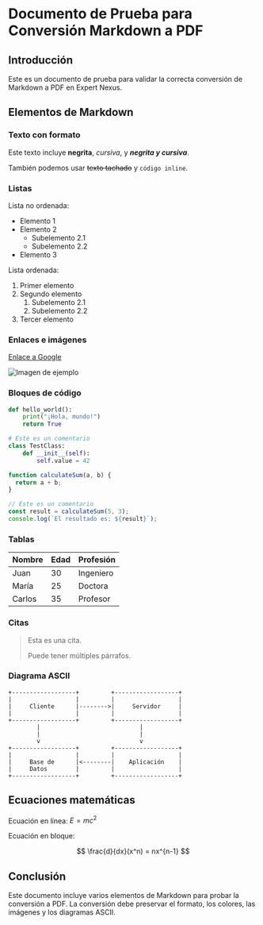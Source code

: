 # Documento de Prueba para Conversión Markdown a PDF

## Introducción

Este es un documento de prueba para validar la correcta conversión de Markdown a PDF en Expert Nexus.

## Elementos de Markdown

### Texto con formato

Este texto incluye **negrita**, *cursiva*, y ***negrita y cursiva***.

También podemos usar ~~texto tachado~~ y `código inline`.

### Listas

Lista no ordenada:
- Elemento 1
- Elemento 2
  - Subelemento 2.1
  - Subelemento 2.2
- Elemento 3

Lista ordenada:
1. Primer elemento
2. Segundo elemento
   1. Subelemento 2.1
   2. Subelemento 2.2
3. Tercer elemento

### Enlaces e imágenes

[Enlace a Google](https://www.google.com)

![Imagen de ejemplo](https://via.placeholder.com/150)

### Bloques de código

```python
def hello_world():
    print("¡Hola, mundo!")
    return True

# Este es un comentario
class TestClass:
    def __init__(self):
        self.value = 42
```

```javascript
function calculateSum(a, b) {
  return a + b;
}

// Este es un comentario
const result = calculateSum(5, 3);
console.log(`El resultado es: ${result}`);
```

### Tablas

| Nombre | Edad | Profesión |
|--------|------|-----------|
| Juan   | 30   | Ingeniero |
| María  | 25   | Doctora   |
| Carlos | 35   | Profesor  |

### Citas

> Esta es una cita.
> 
> Puede tener múltiples párrafos.

### Diagrama ASCII

```
+------------------+         +------------------+
|                  |         |                  |
|     Cliente      |-------->|     Servidor     |
|                  |         |                  |
+------------------+         +------------------+
        |                            |
        |                            |
        v                            v
+------------------+         +------------------+
|                  |         |                  |
|     Base de      |<--------|    Aplicación    |
|     Datos        |         |                  |
+------------------+         +------------------+
```

## Ecuaciones matemáticas

Ecuación en línea: $E = mc^2$

Ecuación en bloque:

$$
\frac{d}{dx}(x^n) = nx^{n-1}
$$

## Conclusión

Este documento incluye varios elementos de Markdown para probar la conversión a PDF. La conversión debe preservar el formato, los colores, las imágenes y los diagramas ASCII.
